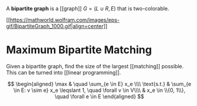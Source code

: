 A **bipartite graph** is a [[graph]] $G = (L \cup R, E)$ that is two-colorable.

[[https://mathworld.wolfram.com/images/eps-gif/BipartiteGraph_1000.gif|align=center]]

# Maximum Bipartite Matching

Given a bipartite graph, find the size of the largest [[matching]] possible. This can be turned into [[linear programming]].

$$
\begin{aligned}
\max & \quad \sum_{e \in E} x_e \\\\
\text{s.t.} & \sum_{e \in E: v \sim e} x_e \leqslant 1, \quad \forall v \in V\\\\
& x_e \in \\{0, 1\\}, \quad \forall e \in E
\end{aligned}
$$
